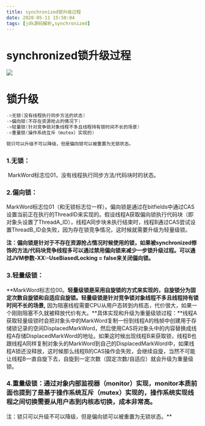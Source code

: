 ```yaml
---
title: synchronized锁升级过程
date: 2020-05-11 15:50:04
tags: [jdk源码解析,synchronized]
---
```


# synchronized锁升级过程

![](/img/2020-05-09/synchronized.png)

<!--more-->

# 锁升级

```java
->无锁(没有线程执行同步方法的状态)
->偏向锁(不存在资源抢占的情况下)
->轻量锁(针对竞争锁对象线程不多且线程持有锁时间不长的场景) 
->重量锁(操作系统互斥（mutex）实现的)

锁只可以升级不可以降级，但是偏向锁可以被重置为无锁状态。
```

### 1.无锁：

​          MarkWord标志位01，没有线程执行同步方法/代码块时的状态。

### 2.偏向锁：

MarkWord标志位01（和无锁标志位一样）。偏向锁是通过在bitfields中通过CAS设置当前正在执行的ThreadID来实现的。假设线程A获取偏向锁执行代码块（即对象头设置了ThreadA_ID），线程A同步块未执行结束时，线程B通过CAS尝试设置ThreadB_ID会失败，因为存在锁竞争情况，这时候就需要升级为轻量级锁。

**注：偏向锁是针对于不存在资源抢占情况时候使用的锁，如果被synchronized修饰的方法/代码块竞争线程多可以通过禁用偏向锁来减少一步锁升级过程。可以通过JVM参数-XX:-UseBiasedLocking = false来关闭偏向锁。**

### 3.轻量级锁：

**MarkWord标志位00。**轻量级锁是采用自旋锁的方式来实现的，自旋锁分为固定次数自旋锁和自适应自旋锁。轻量级锁是针对竞争锁对象线程不多且线程持有锁时间不长的场景,** 因为阻塞线程需要CPU从用户态转到内核态，代价很大，如果一个刚刚阻塞不久就被释放代价有大。**具体实现和升级为重量级锁过程：**线程A获取轻量级锁时会把对象头中的MarkWord复制一份到线程A的栈帧中创建用于存储锁记录的空间DisplacedMarkWord，然后使用CAS将对象头中的内容替换成线程A存储DisplacedMarkWord的地址。如果这时候出现线程B来获取锁，线程B也跟线程A同样复制对象头的MarkWord到自己的DisplacedMarkWord中，如果线程A锁还没释放，这时候那么线程B的CAS操作会失败，会继续自旋，当然不可能让线程B一直自旋下去，自旋到一定次数（固定次数/自适应）就会升级为重量级锁。

### 4.重量级锁：**通过对象内部监视器（monitor）实现，monitor本质前面也提到了是基于操作系统互斥（mutex）实现的，操作系统实现线程之间切换需要从用户态到内核态切换，成本非常高。**

注：锁只可以升级不可以降级，但是偏向锁可以被重置为无锁状态。**